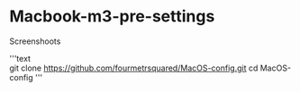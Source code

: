 # Macbook-m3-pre-settings
Screenshoots 


'''text  
git clone https://github.com/fourmetrsquared/MacOS-config.git
cd MacOS-config
'''
